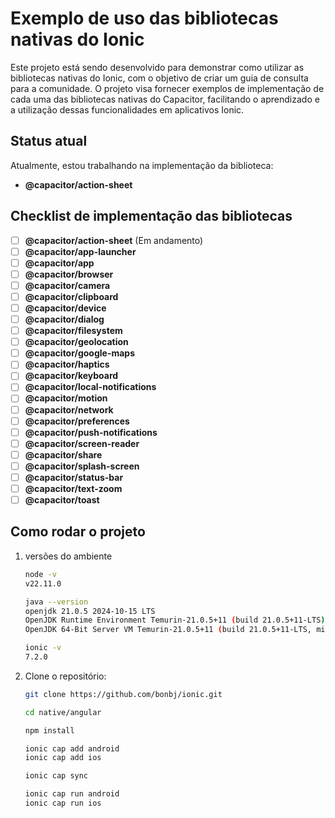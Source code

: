 # Exemplo de uso das bibliotecas nativas do Ionic

Este projeto está sendo desenvolvido para demonstrar como utilizar as bibliotecas nativas do Ionic, com o objetivo de criar um guia de consulta para a comunidade. O projeto visa fornecer exemplos de implementação de cada uma das bibliotecas nativas do Capacitor, facilitando o aprendizado e a utilização dessas funcionalidades em aplicativos Ionic.

## Status atual

Atualmente, estou trabalhando na implementação da biblioteca:

- **@capacitor/action-sheet**

## Checklist de implementação das bibliotecas

- [ ] **@capacitor/action-sheet** (Em andamento)
- [ ] **@capacitor/app-launcher**
- [ ] **@capacitor/app**
- [ ] **@capacitor/browser**
- [ ] **@capacitor/camera**
- [ ] **@capacitor/clipboard**
- [ ] **@capacitor/device**
- [ ] **@capacitor/dialog**
- [ ] **@capacitor/filesystem**
- [ ] **@capacitor/geolocation**
- [ ] **@capacitor/google-maps**
- [ ] **@capacitor/haptics**
- [ ] **@capacitor/keyboard**
- [ ] **@capacitor/local-notifications**
- [ ] **@capacitor/motion**
- [ ] **@capacitor/network**
- [ ] **@capacitor/preferences**
- [ ] **@capacitor/push-notifications**
- [ ] **@capacitor/screen-reader**
- [ ] **@capacitor/share**
- [ ] **@capacitor/splash-screen**
- [ ] **@capacitor/status-bar**
- [ ] **@capacitor/text-zoom**
- [ ] **@capacitor/toast**

## Como rodar o projeto

1. versões do ambiente

   ```bash
   node -v
   v22.11.0

   java --version
   openjdk 21.0.5 2024-10-15 LTS
   OpenJDK Runtime Environment Temurin-21.0.5+11 (build 21.0.5+11-LTS)
   OpenJDK 64-Bit Server VM Temurin-21.0.5+11 (build 21.0.5+11-LTS, mixed mode, sharing)

   ionic -v
   7.2.0

2. Clone o repositório:

   ```bash
   git clone https://github.com/bonbj/ionic.git

   cd native/angular

   npm install

   ionic cap add android
   ionic cap add ios

   ionic cap sync

   ionic cap run android
   ionic cap run ios